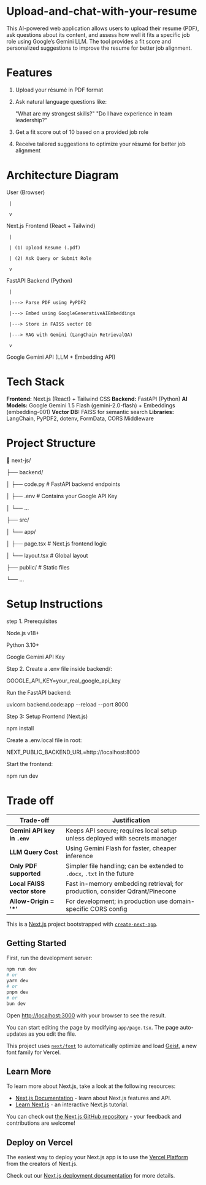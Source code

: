 # Upload-and-chat-with-your-resume
This AI-powered web application allows users to upload their resume (PDF), ask questions about its content, and assess how well it fits a specific job role using Google’s Gemini LLM. The tool provides a fit score and personalized suggestions to improve the resume for better job alignment.

# Features
  1. Upload your résumé in PDF format
  2. Ask natural language questions like:
  
      "What are my strongest skills?"
      "Do I have experience in team leadership?"
      
  3. Get a fit score out of 10 based on a provided job role
  4. Receive tailored suggestions to optimize your résumé for better job alignment

# Architecture Diagram

User (Browser)

     |
     
     v
     
Next.js Frontend (React + Tailwind)

     |
     
     | (1) Upload Resume (.pdf)
     
     | (2) Ask Query or Submit Role
     
     v
     
FastAPI Backend (Python)

     |
     
     |---> Parse PDF using PyPDF2
     
     |---> Embed using GoogleGenerativeAIEmbeddings
     
     |---> Store in FAISS vector DB
     
     |---> RAG with Gemini (LangChain RetrievalQA)
     
     v
     
Google Gemini API (LLM + Embedding API)

# Tech Stack

  **Frontend:** Next.js (React) + Tailwind CSS
  **Backend:** FastAPI (Python)
  **AI Models:** Google Gemini 1.5 Flash (gemini-2.0-flash) + Embeddings (embedding-001)
  **Vector DB:** FAISS for semantic search
  **Libraries:** LangChain, PyPDF2, dotenv, FormData, CORS Middleware

# Project Structure 

📁 next-js/

├── backend/

│   ├── code.py            # FastAPI backend endpoints

│   ├── .env               # Contains your Google API Key

│   └── ...

├── src/

│   └── app/

│       ├── page.tsx       # Next.js frontend logic

│       └── layout.tsx     # Global layout

├── public/                # Static files

└── ...

# Setup Instructions

step 1. Prerequisites
 
Node.js v18+

Python 3.10+

Google Gemini API Key

Step 2. 
Create a .env file inside backend/:

GOOGLE_API_KEY=your_real_google_api_key
   
Run the FastAPI backend:

uvicorn backend.code:app --reload --port 8000

Step 3:
Setup Frontend (Next.js)

npm install

Create a .env.local file in root:

NEXT_PUBLIC_BACKEND_URL=http://localhost:8000

Start the frontend:

npm run dev

# Trade off

| Trade-off                     | Justification                                                                |
| ------------------------------| ---------------------------------------------------------------------------- |
|  **Gemini API key in `.env`** | Keeps API secure; requires local setup unless deployed with secrets manager  |
|  **LLM Query Cost**           | Using Gemini Flash for faster, cheaper inference                             |
|  **Only PDF supported**       | Simpler file handling; can be extended to `.docx`, `.txt` in the future      |
|  **Local FAISS vector store** | Fast in-memory embedding retrieval; for production, consider Qdrant/Pinecone |
|  **Allow-Origin = '\*'**      | For development; in production use domain-specific CORS config               |


This is a [Next.js](https://nextjs.org) project bootstrapped with [`create-next-app`](https://nextjs.org/docs/app/api-reference/cli/create-next-app).

## Getting Started

First, run the development server:

```bash
npm run dev
# or
yarn dev
# or
pnpm dev
# or
bun dev
```

Open [http://localhost:3000](http://localhost:3000) with your browser to see the result.

You can start editing the page by modifying `app/page.tsx`. The page auto-updates as you edit the file.

This project uses [`next/font`](https://nextjs.org/docs/app/building-your-application/optimizing/fonts) to automatically optimize and load [Geist](https://vercel.com/font), a new font family for Vercel.

## Learn More

To learn more about Next.js, take a look at the following resources:

- [Next.js Documentation](https://nextjs.org/docs) - learn about Next.js features and API.
- [Learn Next.js](https://nextjs.org/learn) - an interactive Next.js tutorial.

You can check out [the Next.js GitHub repository](https://github.com/vercel/next.js) - your feedback and contributions are welcome!

## Deploy on Vercel

The easiest way to deploy your Next.js app is to use the [Vercel Platform](https://vercel.com/new?utm_medium=default-template&filter=next.js&utm_source=create-next-app&utm_campaign=create-next-app-readme) from the creators of Next.js.

Check out our [Next.js deployment documentation](https://nextjs.org/docs/app/building-your-application/deploying) for more details.
